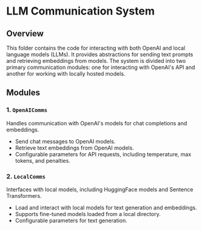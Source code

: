 # LLM Communication System

## Overview

This folder contains the code for interacting with both OpenAI and local language models (LLMs). It provides abstractions for sending text prompts and retrieving embeddings from models. The system is divided into two primary communication modules: one for interacting with OpenAI's API and another for working with locally hosted models.

## Modules

### 1. `OpenAIComms`

Handles communication with OpenAI's models for chat completions and embeddings.

- Send chat messages to OpenAI models.
- Retrieve text embeddings from OpenAI models.
- Configurable parameters for API requests, including temperature, max tokens, and penalties.

### 2. `LocalComms`

Interfaces with local models, including HuggingFace models and Sentence Transformers.

- Load and interact with local models for text generation and embeddings.
- Supports fine-tuned models loaded from a local directory.
- Configurable parameters for text generation.

